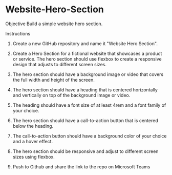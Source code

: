 # Website-Hero-Section

Objective
Build a simple website hero section.

Instructions

1. Create a new GitHub repository and name it "Website Hero Section".

2. Create a Hero Section for a fictional website that showcases a product or service. 
The hero section should use flexbox to create a responsive design that adjusts to different screen sizes. 

3. The hero section should have a background image or video that covers the full width and height of the screen.

4. The hero section should have a heading that is centered horizontally and vertically on top of the background image or video.

5. The heading should have a font size of at least 4rem and a font family of your choice.

6. The hero section should have a call-to-action button that is centered below the heading.

7. The call-to-action button should have a background color of your choice and a hover effect.

8. The hero section should be responsive and adjust to different screen sizes using flexbox.

9. Push to Github and share the link to the repo on Microsoft Teams